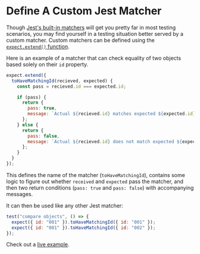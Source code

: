 # Define A Custom Jest Matcher

Though [Jest's built-in
matchers](https://jestjs.io/docs/en/expect) will get you pretty
far in most testing scenarios, you may find yourself in a testing situation
better served by a custom matcher. Custom matchers can be defined using the
[`expect.extend()`
function](https://jestjs.io/docs/en/expect#expectextendmatchers).

Here is an example of a matcher that can check equality of two objects based
solely on their `id` property.

```javascript
expect.extend({
  toHaveMatchingId(recieved, expected) {
    const pass = recieved.id === expected.id;

    if (pass) {
      return {
        pass: true,
        message: `Actual ${recieved.id} matches expected ${expected.id}`
      };
    } else {
      return {
        pass: false,
        message: `Actual ${recieved.id} does not match expected ${expected.id}`
      };
    }
  }
});
```

This defines the name of the matcher (`toHaveMatchingId`), contains some logic
to figure out whether `received` and `expected` pass the matcher, and then two
return conditions (`pass: true` and `pass: false`) with accompanying messages.

It can then be used like any other Jest matcher:

```javascript
test("compare objects", () => {
  expect({ id: "001" }).toHaveMatchingId({ id: "001" });
  expect({ id: "001" }).toHaveMatchingId({ id: "002" });
});
```

Check out a [live example](https://codesandbox.io/s/focused-bush-vw2s5).
